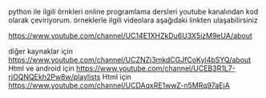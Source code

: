python ile ilgili örnkleri
online programlama dersleri youtube kanalından kod olarak çeviriyorum. 
örneklerle ilgili videolara aşağıdaki linkten ulaşabilirsiniz

https://www.youtube.com/channel/UC14E1XHZkDu6U3X5izM9eUA/about

diğer kaynaklar için
https://www.youtube.com/channel/UCZNZj3mkdCGJfCoKyl4bSYQ/about
Html ve android için
https://www.youtube.com/channel/UCEB3R1L7-rjOQNQEkh2Pw8w/playlists
Html için
https://www.youtube.com/channel/UCDAqxRE1wwZ-n5MRq97aEjA
